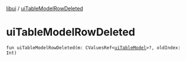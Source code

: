 [libui](README.md) / [uiTableModelRowDeleted](ui-table-model-row-deleted.md)

# uiTableModelRowDeleted

`fun uiTableModelRowDeleted(m: CValuesRef<`[`uiTableModel`](ui-table-model.md)`>?, oldIndex: Int)`